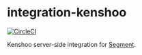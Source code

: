 # integration-kenshoo

[![CircleCI](https://circleci.com/gh/segment-integrations/integration-kenshoo.svg?style=shield&circle-token=33ad1cd091f09523e9342a118c3739778be914b9)](https://circleci.com/gh/segment-integrations/integration-kenshoo)
  
Kenshoo server-side integration for [Segment](https://segment.com).
